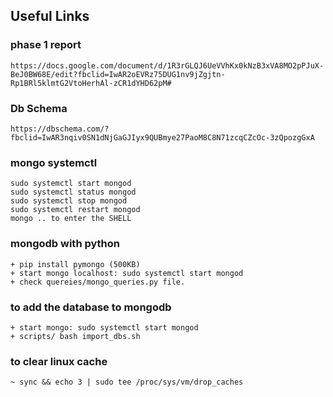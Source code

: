 ## Useful Links

### phase 1 report
    https://docs.google.com/document/d/1R3rGLQJ6UeVVhKx0kNzB3xVA8MO2pPJuX-BeJ0BW68E/edit?fbclid=IwAR2oEVRz75DUG1nv9jZgjtn-Rp1BRl5klmtG2VtoHerhAl-zCR1dYHD62pM#

### Db Schema
    https://dbschema.com/?fbclid=IwAR3nqiv0SN1dNjGaGJIyx9QUBmye27PaoM8C8N71zcqCZcOc-3zQpozgGxA

### mongo systemctl
    sudo systemctl start mongod
    sudo systemctl status mongod
    sudo systemctl stop mongod
    sudo systemctl restart mongod
    mongo .. to enter the SHELL

### mongodb with python
    + pip install pymongo (500KB)
    + start mongo localhost: sudo systemctl start mongod
    + check quereies/mongo_queries.py file.

### to add the database to mongodb
    + start mongo: sudo systemctl start mongod
    + scripts/ bash import_dbs.sh

### to clear linux cache 
    ~ sync && echo 3 | sudo tee /proc/sys/vm/drop_caches

